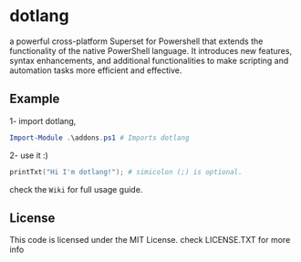 # dotlang
a powerful cross-platform Superset for Powershell that extends the functionality of the native PowerShell language. It introduces new features, syntax enhancements, and additional functionalities to make scripting and automation tasks more efficient and effective.

## Example
1- import dotlang,
```powershell
Import-Module .\addons.ps1 # Imports dotlang
```
2- use it :)
```powershell
printTxt("Hi I'm dotlang!"); # simicolon (;) is optional.
```
check the `Wiki` for full usage guide.

## License
This code is licensed under the MIT License.
check LICENSE.TXT for more info
